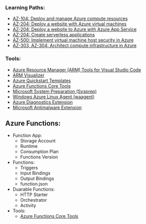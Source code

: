 ### Learning Paths:
- [AZ-104: Deploy and manage Azure compute resources](https://docs.microsoft.com/en-us/learn/paths/az-104-manage-compute-resources/)
- [AZ-204: Deploy a website with Azure virtual machines](https://docs.microsoft.com/en-us/learn/paths/deploy-a-website-with-azure-virtual-machines/)
- [AZ-204: Deploy a website to Azure with Azure App Service](https://docs.microsoft.com/en-us/learn/paths/deploy-a-website-with-azure-app-service/)
- [AZ-204: Create serverless applications](https://docs.microsoft.com/en-us/learn/paths/create-serverless-applications/)
- [AZ-500: Implement virtual machine host security in Azure](https://docs.microsoft.com/en-us/learn/paths/implement-host-security/)
- [AZ-303, AZ-304: Architect compute infrastructure in Azure](https://docs.microsoft.com/en-us/learn/paths/architect-compute-infrastructure/)

### Tools:
- [Azure Resource Manager (ARM) Tools for Visual Studio Code](https://marketplace.visualstudio.com/items?itemName=msazurermtools.azurerm-vscode-tools)
- [ARM Visualizer](http://armviz.io/)
- [Azure Quickstart Templates](https://github.com/Azure/azure-quickstart-templates)
- [Azure Functions Core Tools](https://docs.microsoft.com/en-us/azure/azure-functions/functions-run-local)
- [Microsoft System Preparation (Sysprep)](https://docs.microsoft.com/en-us/windows-hardware/manufacture/desktop/sysprep--system-preparation--overview)
- [Windows Azure Linux Agent (waagent)](https://docs.microsoft.com/en-us/azure/virtual-machines/extensions/agent-linux)
- [Azure Diagnostics Extension](https://docs.microsoft.com/en-us/azure/azure-monitor/platform/diagnostics-extension-overview)
- [Microsoft Antimalware Extension](https://docs.microsoft.com/en-us/azure/security/fundamentals/antimalware)

## Azure Functions:
- Function App:
  + Storage Account
  + Runtime
  + Consumption Plan
  + Functions Version
- Functions:
  + Triggers
  + Input Bindings
  + Output Bindings
  + function.json
- Duarable Functions:
  + HTTP Starter
  + Orchestrator
  + Activity
- Tools:
  + [Azure Functions Core Tools](https://docs.microsoft.com/en-us/azure/azure-functions/functions-run-local)
